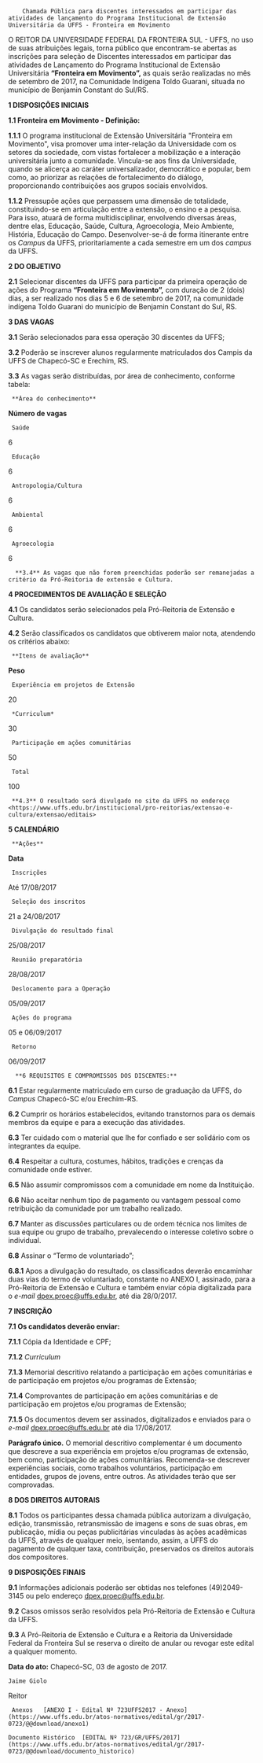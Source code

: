         Chamada Pública para discentes interessados em participar das atividades de lançamento do Programa Institucional de Extensão Universitária da UFFS - Fronteira em Movimento  

O REITOR DA UNIVERSIDADE FEDERAL DA FRONTEIRA SUL - UFFS, no uso de suas atribuições legais, torna público que encontram-se abertas as inscrições para seleção de Discentes interessados em participar das atividades de Lançamento do Programa Institucional de Extensão Universitária **“Fronteira em Movimento”,** as quais serão realizadas no mês de setembro de 2017, na Comunidade Indígena Toldo Guarani, situada no município de Benjamin Constant do Sul/RS.

  

 **1 DISPOSIÇÕES INICIAIS**

 **1.1 Fronteira em Movimento - Definição:**

 **1.1.1** O programa institucional de Extensão Universitária "Fronteira em Movimento", visa promover uma inter-relação da Universidade com os setores da sociedade, com vistas fortalecer a mobilização e a interação universitária junto a comunidade. Vincula-se aos fins da Universidade, quando se alicerça ao caráter universalizador, democrático e popular, bem como, ao priorizar as relações de fortalecimento do diálogo, proporcionando contribuições aos grupos sociais envolvidos.

 **1.1.2** Pressupõe ações que perpassem uma dimensão de totalidade, constituindo-se em articulação entre a extensão, o ensino e a pesquisa. Para isso, atuará de forma multidisciplinar, envolvendo diversas áreas, dentre elas, Educação, Saúde, Cultura, Agroecologia, Meio Ambiente, História, Educação do Campo. Desenvolver-se-á de forma itinerante entre os *Campus* da UFFS, prioritariamente a cada semestre em um dos *campus* da UFFS.

  **2 DO OBJETIVO**

 **2.1** Selecionar discentes da UFFS para participar da primeira operação de ações do Programa **“Fronteira em Movimento”,** com duração de 2 (dois) dias, a ser realizado nos dias 5 e 6 de setembro de 2017, na comunidade indígena Toldo Guarani do município de Benjamin Constant do Sul, RS.

  **3 DAS VAGAS**

 **3.1** Serão selecionados para essa operação 30 discentes da UFFS;

 **3.2** Poderão se inscrever alunos regularmente matriculados dos Campis da UFFS de Chapecó-SC e Erechim, RS.

 **3.3** As vagas serão distribuídas, por área de conhecimento, conforme tabela:

     **Área do conhecimento**

   **Número de vagas**

     Saúde

   6

     Educação

   6

     Antropologia/Cultura

   6

     Ambiental

   6

     Agroecologia

   6

      **3.4** As vagas que não forem preenchidas poderão ser remanejadas a critério da Pró-Reitoria de extensão e Cultura.

  **4 PROCEDIMENTOS DE AVALIAÇÃO E SELEÇÃO**

 **4.1** Os candidatos serão selecionados pela Pró-Reitoria de Extensão e Cultura.

 **4.2** Serão classificados os candidatos que obtiverem maior nota, atendendo os critérios abaixo:

     **Itens de avaliação**

   **Peso**

     Experiência em projetos de Extensão

   20

     *Curriculum*

   30

     Participação em ações comunitárias

   50

     Total

   100

     **4.3** O resultado será divulgado no site da UFFS no endereço <https://www.uffs.edu.br/institucional/pro-reitorias/extensao-e-cultura/extensao/editais>

  **5 CALENDÁRIO**

     **Ações**

   **Data**

     Inscrições

   Até 17/08/2017

     Seleção dos inscritos

   21 a 24/08/2017

     Divulgação do resultado final

   25/08/2017

     Reunião preparatória

   28/08/2017

     Deslocamento para a Operação

   05/09/2017

     Ações do programa

   05 e 06/09/2017

     Retorno

   06/09/2017

      **6 REQUISITOS E COMPROMISSOS DOS DISCENTES:**

 **6.1** Estar regularmente matriculado em curso de graduação da UFFS, do *Campus* Chapecó-SC e/ou Erechim-RS.

 **6.2** Cumprir os horários estabelecidos, evitando transtornos para os demais membros da equipe e para a execução das atividades.

 **6.3** Ter cuidado com o material que lhe for confiado e ser solidário com os integrantes da equipe.

 **6.4** Respeitar a cultura, costumes, hábitos, tradições e crenças da comunidade onde estiver.

 **6.5** Não assumir compromissos com a comunidade em nome da Instituição.

 **6.6** Não aceitar nenhum tipo de pagamento ou vantagem pessoal como retribuição da comunidade por um trabalho realizado.

 **6.7** Manter as discussões particulares ou de ordem técnica nos limites de sua equipe ou grupo de trabalho, prevalecendo o interesse coletivo sobre o individual.

 **6.8** Assinar o “Termo de voluntariado”;

 **6.8.1** Apos a divulgação do resultado, os classificados deverão encaminhar duas vias do termo de voluntariado, constante no ANEXO I, assinado, para a Pró-Reitoria de Extensão e Cultura e também enviar cópia digitalizada para o *e-mail* dpex.proec@uffs.edu.br, até dia 28/0/2017.

  **7 INSCRIÇÃO**

 **7.1 Os candidatos deverão enviar:**

 **7.1.1** Cópia da Identidade e CPF;

 **7.1.2** *Curriculum*

 **7.1.3** Memorial descritivo relatando a participação em ações comunitárias e de participação em projetos e/ou programas de Extensão;

 **7.1.4** Comprovantes de participação em ações comunitárias e de participação em projetos e/ou programas de Extensão;

 **7.1.5** Os documentos devem ser assinados, digitalizados e enviados para o *e-mail* dpex.proec@uffs.edu.br até dia 17/08/2017.

 **Parágrafo único.** O memorial descritivo complementar é um documento que descreve a sua experiência em projetos e/ou programas de extensão, bem como, participação de ações comunitárias. Recomenda-se descrever experiências sociais, como trabalhos voluntários, participação em entidades, grupos de jovens, entre outros. As atividades terão que ser comprovadas.

  **8 DOS DIREITOS AUTORAIS**

 **8.1** Todos os participantes dessa chamada pública autorizam a divulgação, edição, transmissão, retransmissão de imagens e sons de suas obras, em publicação, mídia ou peças publicitárias vinculadas às ações acadêmicas da UFFS, através de qualquer meio, isentando, assim, a UFFS do pagamento de qualquer taxa, contribuição, preservados os direitos autorais dos compositores.

  **9 DISPOSIÇÕES FINAIS**

 **9.1** Informações adicionais poderão ser obtidas nos telefones (49)2049-3145 ou pelo endereço dpex.proec@uffs.edu.br.

 **9.2** Casos omissos serão resolvidos pela Pró-Reitoria de Extensão e Cultura da UFFS.

 **9.3** A Pró-Reitoria de Extensão e Cultura e a Reitoria da Universidade Federal da Fronteira Sul se reserva o direito de anular ou revogar este edital a qualquer momento.

   **Data do ato:** Chapecó-SC, 03 de agosto de 2017.   
 

    Jaime Giolo   
 Reitor 

     Anexos   [ANEXO I - Edital Nº 723UFFS2017 - Anexo](https://www.uffs.edu.br/atos-normativos/edital/gr/2017-0723/@@download/anexo1)  

    Documento Histórico  [EDITAL Nº 723/GR/UFFS/2017](https://www.uffs.edu.br/atos-normativos/edital/gr/2017-0723/@@download/documento_historico)     
      